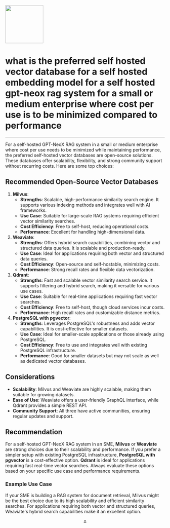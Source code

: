 <img src="https://r2cdn.perplexity.ai/pplx-full-logo-primary-dark%402x.png" class="logo" width="120"/>

# what is the preferred self hosted vector database for a self hosted embedding model for a self hosted gpt-neox rag system for a small or medium enterprise where cost per use is to be minimized compared to performance

---
For a self-hosted GPT-NeoX RAG system in a small or medium enterprise where cost per use needs to be minimized while maintaining performance, the preferred self-hosted vector databases are open-source solutions. These databases offer scalability, flexibility, and strong community support without recurring costs. Here are some top choices:

## Recommended Open-Source Vector Databases

1. **Milvus**:
    - **Strengths**: Scalable, high-performance similarity search engine. It supports various indexing methods and integrates well with AI frameworks.
    - **Use Case**: Suitable for large-scale RAG systems requiring efficient vector similarity searches.
    - **Cost Efficiency**: Free to self-host, reducing operational costs.
    - **Performance**: Excellent for handling high-dimensional data.
2. **Weaviate**:
    - **Strengths**: Offers hybrid search capabilities, combining vector and structured data queries. It is scalable and production-ready.
    - **Use Case**: Ideal for applications requiring both vector and structured data queries.
    - **Cost Efficiency**: Open-source and self-hostable, minimizing costs.
    - **Performance**: Strong recall rates and flexible data vectorization.
3. **Qdrant**:
    - **Strengths**: Fast and scalable vector similarity search service. It supports filtering and hybrid search, making it versatile for various use cases.
    - **Use Case**: Suitable for real-time applications requiring fast vector searches.
    - **Cost Efficiency**: Free to self-host, though cloud services incur costs.
    - **Performance**: High recall rates and customizable distance metrics.
4. **PostgreSQL with pgvector**:
    - **Strengths**: Leverages PostgreSQL's robustness and adds vector capabilities. It is cost-effective for smaller datasets.
    - **Use Case**: Ideal for smaller-scale applications or those already using PostgreSQL.
    - **Cost Efficiency**: Free to use and integrates well with existing PostgreSQL infrastructure.
    - **Performance**: Good for smaller datasets but may not scale as well as dedicated vector databases.

## Considerations

- **Scalability**: Milvus and Weaviate are highly scalable, making them suitable for growing datasets.
- **Ease of Use**: Weaviate offers a user-friendly GraphQL interface, while Qdrant provides a simple REST API.
- **Community Support**: All three have active communities, ensuring regular updates and support.


## Recommendation

For a self-hosted GPT-NeoX RAG system in an SME, **Milvus** or **Weaviate** are strong choices due to their scalability and performance. If you prefer a simpler setup with existing PostgreSQL infrastructure, **PostgreSQL with pgvector** is a cost-effective option. **Qdrant** is ideal for applications requiring fast real-time vector searches. Always evaluate these options based on your specific use case and performance requirements.

### Example Use Case

If your SME is building a RAG system for document retrieval, Milvus might be the best choice due to its high scalability and efficient similarity searches. For applications requiring both vector and structured queries, Weaviate's hybrid search capabilities make it an excellent option.

<div style="text-align: center">⁂</div>

[^1]: https://www.amax.com/top-5-open-source-vector-databases-for-scalable-ai-solutions/

[^2]: https://www.sabrepc.com/blog/deep-learning-ai/top-open-source-vector-databases

[^3]: https://www.shakudo.io/blog/top-9-vector-databases

[^4]: https://www.reddit.com/r/dataengineering/comments/1gi26mq/cheapest_hosting_options_for_rag_setup_with/

[^5]: https://www.reddit.com/r/vectordatabase/comments/1hzovpy/best_vector_database_for_rag/

[^6]: https://research.aimultiple.com/open-source-vector-databases/

[^7]: https://www.digitalocean.com/community/conceptual-articles/how-to-choose-the-right-vector-database

[^8]: https://www.timescale.com/blog/finding-the-best-open-source-embedding-model-for-rag

[^9]: https://celerdata.com/glossary/best-vector-databases

[^10]: https://zilliz.com/blog/cost-of-open-source-vector-databases-an-engineer-guide

[^11]: https://lakefs.io/blog/12-vector-databases-2023/

[^12]: https://slashdot.org/software/vector-databases/f-small-business/?page=2

[^13]: https://myscale.com/blog/what-to-expect-rag/

[^14]: https://community.openai.com/t/best-vector-database-to-use-with-rag/615350

[^15]: https://www.peerspot.com/categories/vector-databases

[^16]: https://www.aimon.ai/posts/comparison-of-vector-databases-for-retrieval-augmented-generation-rag-systems

[^17]: https://community.openai.com/t/what-is-the-best-database-for-retrieval-augmented-generation-rag/718536

[^18]: https://www.thebusinessresearchcompany.com/report/vector-database-global-market-report

[^19]: https://www.linkedin.com/posts/geetakakrani_chatbot-genrativeai-ai-activity-7277225484210311168-XwO7

[^20]: https://www.langchain.ca/blog/top-5-open-source-vector-databases-2024/


